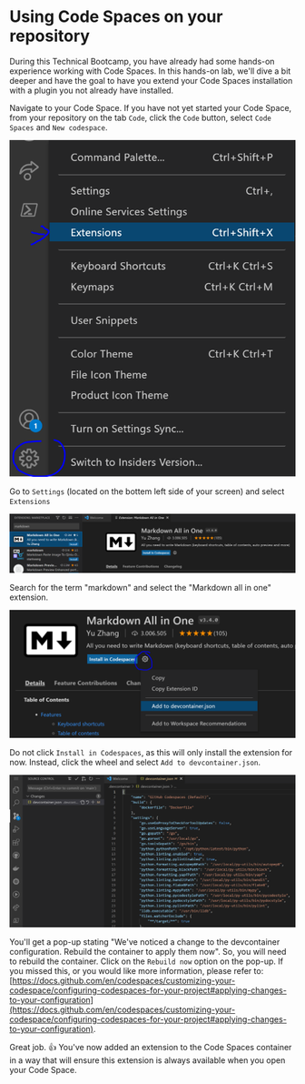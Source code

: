 # Using Code Spaces on your repository
During this Technical Bootcamp, you have already had some hands-on experience working with Code Spaces. In this hands-on lab, we'll dive a bit deeper and have the goal to have you  extend your Code Spaces installation with a plugin you not already have installed. 

Navigate to your Code Space. If you have not yet started your Code Space, from your repository on the tab `Code`, click the `Code` button, select `Code Spaces` and `New codespace`.

![Code Spaces - Settings](./images/codespacesextensions.PNG)

Go to `Settings` (located on the bottem left side of your screen) and select `Extensions` 

![Code Spaces - Search for markdown](./images/codespacesmarkdown.PNG)

Search for the term "markdown" and select the "Markdown all in one" extension.

![Code Spaces - Add to devcontainer.json](./images/codespacesaddtodevcontainer.PNG)

Do not click `Install in Codespaces`, as this will only install the extension for now. Instead, click the wheel and select `Add to devcontainer.json`. 

![Code Spaces - Add to devcontainer.json](./images/codespacesdevcontainer.PNG)

You'll get a pop-up stating "We've noticed a change to the devcontainer configuration. Rebuild the container to apply them now". So, you will need to rebuild the container. 
Click on the `Rebuild now` option on the pop-up. If you missed this, or you would like more information, please refer to: [https://docs.github.com/en/codespaces/customizing-your-codespace/configuring-codespaces-for-your-project#applying-changes-to-your-configuration](https://docs.github.com/en/codespaces/customizing-your-codespace/configuring-codespaces-for-your-project#applying-changes-to-your-configuration).

Great job. :thumbsup: You've now added an extension to the Code Spaces container in a way that will ensure this extension is always available when you open your Code Space. 
